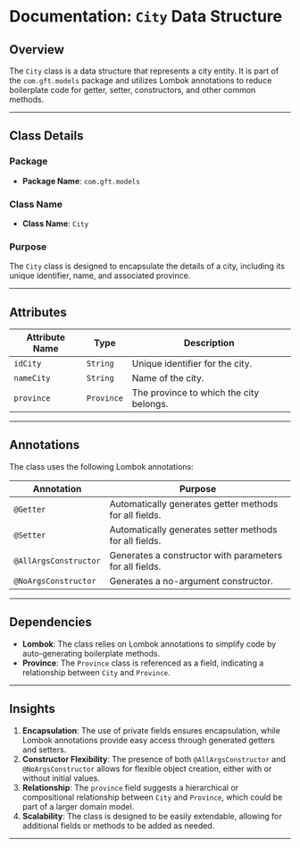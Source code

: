 # Documentation: `City` Data Structure

## Overview

The `City` class is a data structure that represents a city entity. It is part of the `com.gft.models` package and utilizes Lombok annotations to reduce boilerplate code for getter, setter, constructors, and other common methods.

---

## Class Details

### Package
- **Package Name**: `com.gft.models`

### Class Name
- **Class Name**: `City`

### Purpose
The `City` class is designed to encapsulate the details of a city, including its unique identifier, name, and associated province.

---

## Attributes

| Attribute Name | Type         | Description                          |
|----------------|--------------|--------------------------------------|
| `idCity`       | `String`     | Unique identifier for the city.      |
| `nameCity`     | `String`     | Name of the city.                    |
| `province`     | `Province`   | The province to which the city belongs. |

---

## Annotations

The class uses the following Lombok annotations:

| Annotation         | Purpose                                                                 |
|--------------------|-------------------------------------------------------------------------|
| `@Getter`          | Automatically generates getter methods for all fields.                 |
| `@Setter`          | Automatically generates setter methods for all fields.                 |
| `@AllArgsConstructor` | Generates a constructor with parameters for all fields.              |
| `@NoArgsConstructor`  | Generates a no-argument constructor.                                 |

---

## Dependencies

- **Lombok**: The class relies on Lombok annotations to simplify code by auto-generating boilerplate methods.
- **Province**: The `Province` class is referenced as a field, indicating a relationship between `City` and `Province`.

---

## Insights

1. **Encapsulation**: The use of private fields ensures encapsulation, while Lombok annotations provide easy access through generated getters and setters.
2. **Constructor Flexibility**: The presence of both `@AllArgsConstructor` and `@NoArgsConstructor` allows for flexible object creation, either with or without initial values.
3. **Relationship**: The `province` field suggests a hierarchical or compositional relationship between `City` and `Province`, which could be part of a larger domain model.
4. **Scalability**: The class is designed to be easily extendable, allowing for additional fields or methods to be added as needed.

---
